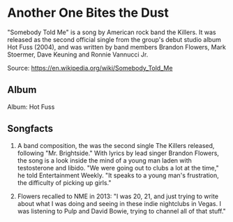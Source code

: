 # Another One Bites the Dust

"Somebody Told Me" is a song by American rock band the Killers. It was released as the second official single from the group's debut studio album Hot Fuss (2004), and was written by band members Brandon Flowers, Mark Stoermer, Dave Keuning and Ronnie Vannucci Jr.

Source: https://en.wikipedia.org/wiki/Somebody_Told_Me

## Album

Album: Hot Fuss


## Songfacts

1. A band composition, the was the second single The Killers released, following "Mr. Brightside." With lyrics by lead singer Brandon Flowers, the song is a look inside the mind of a young man laden with testosterone and libido. "We were going out to clubs a lot at the time," he told Entertainment Weekly. "It speaks to a young man's frustration, the difficulty of picking up girls."

2. Flowers recalled to NME in 2013: "I was 20, 21, and just trying to write about what I was doing and seeing in these indie nightclubs in Vegas. I was listening to Pulp and David Bowie, trying to channel all of that stuff."

